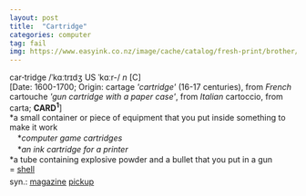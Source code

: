```yaml
---
layout: post
title:  "Cartridge"
categories: computer
tag: fail
img: https://www.easyink.co.nz/image/cache/catalog/fresh-print/brother/ink/iblc233vp-900x900.jpg
---
```

<DIV style="MARGIN: 0px 0px 5px">car<B>·</B>tridge /ˈkɑːtrɪdʒ US ˈkɑːr-/ <I>n</I> [C] <BR>[Date: 1600-1700; Origin: cartage <I>'cartridge'</I> (16-17 centuries), from <I>French</I> cartouche <I>'gun cartridge with a paper case'</I>, from <I>Italian</I> cartoccio, from carta; <B>CARD<SUP>1</SUP></B>]<BR>*a small container or piece of equipment that you put inside something to make it work<BR>　*<I>computer game cartridges</I><BR>　*<I>an ink cartridge for a printer</I><BR>*a tube containing explosive powder and a bullet that you put in a gun<BR>= <A href="{{ site.baseurl }}/shell"><U>shell</U></A></DIV>
<DIV style="MARGIN: 0px 0px 5px">
<DIV style="MARGIN: 4px 0px">syn.: <A href="{{ site.baseurl }}/magazine"><U>magazine</U></A> <A href="{{ site.baseurl }}/pickup"><U>pickup</U></A></DIV></DIV>
